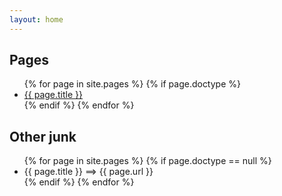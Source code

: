 ```yaml
---
layout: home
---
```


## Pages

<ul>
  {% for page in site.pages %}
     {% if page.doctype %}
      <li><a href="{{ site.baseurl }}{{ page.url }}">{{ page.title }}</a></li>
     {% endif %}
  {% endfor %}
</ul>

## Other junk

<ul>
  {% for page in site.pages %}
     {% if page.doctype == null %}
      <li>{{ page.title }} ==> {{ page.url }} </li>
     {% endif %}
  {% endfor %}
</ul>
